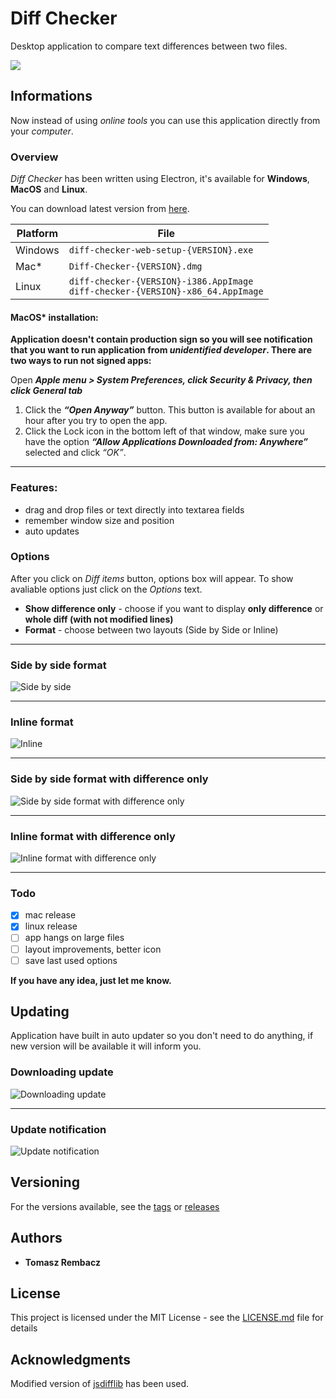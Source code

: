 # Diff Checker

Desktop application to compare text differences between two files.

![](https://i.imgur.com/QH2cHIH.png)

## Informations

Now instead of using *online tools* you can use this application directly from your *computer*.

### Overview

*Diff Checker* has been written using Electron, it's available for **Windows**, **MacOS** and **Linux**.  
  
You can download latest version from [here](https://github.com/trembacz/diff-checker/releases).

| Platform | File |
| -------- | ---- |
| Windows | `diff-checker-web-setup-{VERSION}.exe` |
| Mac\* | `Diff-Checker-{VERSION}.dmg` |
| Linux | `diff-checker-{VERSION}-i386.AppImage` <br/> `diff-checker-{VERSION}-x86_64.AppImage` |

#### MacOS\* installation:
**Application doesn't contain production sign so you will see notification that you want to run application from *unidentified developer*. There are two ways to run not signed apps:**
  
Open ***Apple menu > System Preferences, click Security & Privacy, then click General tab***
1. Click the ***“Open Anyway”*** button. This button is available for about an hour after you try to open the app.
2. Click the Lock icon in the bottom left of that window, make sure you have the option ***“Allow Applications Downloaded from: Anywhere”*** selected and click *“OK”*.
  
---
  
### Features:
- drag and drop files or text directly into textarea fields
- remember window size and position
- auto updates

### Options

After you click on *Diff items* button, options box will appear. To show avaliable options just click on the *Options* text.

* **Show difference only** - choose if you want to display **only difference** or **whole diff (with not modified lines)**
* **Format** - choose between two layouts (Side by Side or Inline)
  
---
  
### Side by side format
![](https://i.imgur.com/8SCndEC.png "Side by side")
  
---
  
### Inline format
![](https://i.imgur.com/meHeYp4.png "Inline")
  
---
  
### Side by side format with difference only
![](https://i.imgur.com/g5Ty8JC.png "Side by side format with difference only")
  
---
  
### Inline format with difference only
![](https://i.imgur.com/L1ojJqw.png "Inline format with difference only")
  
---
  
### Todo
- [x] mac release
- [x] linux release
- [ ] app hangs on large files
- [ ] layout improvements, better icon
- [ ] save last used options

**If you have any idea, just let me know.**

## Updating

Application have built in auto updater so you don't need to do anything, if new version will be available it will inform you.

### Downloading update
![](https://i.imgur.com/1xmUqta.png "Downloading update")
  
---
  
### Update notification
![](https://i.imgur.com/MFjXevm.png "Update notification")

## Versioning

For the versions available, see the [tags](https://github.com/trembacz/diff-checker/tags) or [releases](https://github.com/trembacz/diff-checker/releases)

## Authors

* **Tomasz Rembacz**

## License

This project is licensed under the MIT License - see the [LICENSE.md](LICENSE.md) file for details

## Acknowledgments

Modified version of [jsdifflib](https://github.com/cemerick/jsdifflib) has been used.
